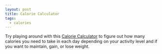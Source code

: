 ```yaml
---
layout: post
title: Calorie Calculator
tags:
  - calories
---
```


Try playing around with this [Calorie Calculator](http://www.freedieting.com/tools/calorie_calculator.htm) 
to figure out how many calories you need to take in each day depending on your 
activity level and if you want to maintain, gain, or lose weight.
